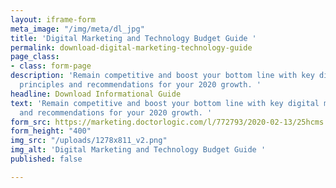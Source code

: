 ```yaml
---
layout: iframe-form
meta_image: "/img/meta/dl_jpg"
title: 'Digital Marketing and Technology Budget Guide '
permalink: download-digital-marketing-technology-guide
page_class:
- class: form-page
description: 'Remain competitive and boost your bottom line with key digital marketing
  principles and recommendations for your 2020 growth. '
headline: Download Informational Guide
text: 'Remain competitive and boost your bottom line with key digital marketing principles
  and recommendations for your 2020 growth. '
form_src: https://marketing.doctorlogic.com/l/772793/2020-02-13/25hcms
form_height: "400"
img_src: "/uploads/1278x811_v2.png"
img_alt: 'Digital Marketing and Technology Budget Guide '
published: false

---
```

